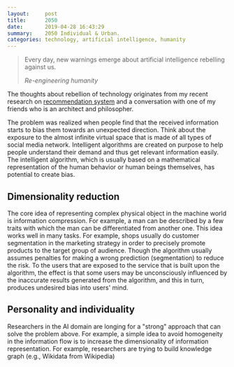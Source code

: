 ```yaml
---
layout:     post
title:      2050 
date:       2019-04-28 16:43:29
summary:    2050 Individual & Urban.
categories: technology, artificial intelligence, humanity
---
```


<blockquote>
  <p>Every day, new warnings emerge about artificial intelligence rebelling against us.</p>
  <footer><cite title="Re-engineering humanity">Re-engineering humanity</cite></footer>
</blockquote>

The thoughts about rebellion of technology originates from my recent research on [recommendation system](https://en.wikipedia.org/wiki/Recommender_system) and a conversation with one of my friends who is an architect and philosopher.  

The problem was realized when people find that the received information starts to bias them towards an unexpected direction. Think about the exposure to the almost infinite virtual space that is made of all types of social media network. Intelligent algorithms are created on purpose to help people understand their demand and thus get relevant information easily. The intelligent algorithm, which is usually based on a mathematical representation of the human behavior or human beings themselves, has potential to create bias.

## Dimensionality reduction 

The core idea of representing complex physical object in the machine world is information compression. For example, a man can be described by a few traits with which the man can be differentiated from another one. This idea works well in many tasks. For example, shops usually do customer segmentation in the marketing strategy in order to precisely promote products to the target group of audience. Though the algorithm usually assumes penalties for making a wrong prediction (segmentation) to reduce the risk. To the users that are exposed to the service that is built upon the algorithm, the effect is that some users may be unconsciously influenced by the inaccurate results generated from the algorithm, and this in turn, produces undesired bias into users' mind. 

## Personality and individuality

Researchers in the AI domain are longing for a "strong" approach that can solve the problem above. For example, a simple idea to avoid homogeneity in the information flow is to increase the dimensionality of information representation. For example, researchers are trying to build knowledge graph (e.g., Wikidata from Wikipedia)